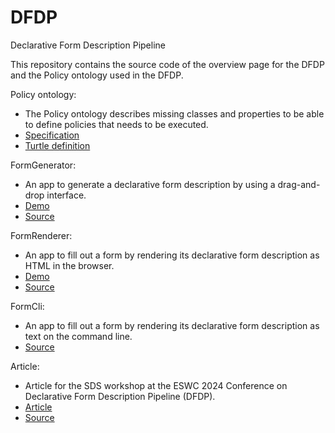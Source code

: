 # DFDP
Declarative Form Description Pipeline

This repository contains the source code of the overview page for the DFDP and the Policy ontology used in the DFDP.

Policy ontology:
- The Policy ontology describes missing classes and properties to be able to define policies that needs to be executed.
- [Specification](https://solidlabresearch.github.io/DFDP/policy/)
- [Turtle definition](https://solidlabresearch.github.io/DFDP/policy.ttl)

FormGenerator:
- An app to generate a declarative form description by using a drag-and-drop interface.
- [Demo](https://solidlabresearch.github.io/FormGenerator/)
- [Source](https://github.com/SolidLabResearch/FormGenerator)

FormRenderer:
- An app to fill out a form by rendering its declarative form description as HTML in the browser.
- [Demo](https://solidlabresearch.github.io/FormRenderer/)
- [Source](https://github.com/SolidLabResearch/FormRenderer)

FormCli:
- An app to fill out a form by rendering its declarative form description as text on the command line.
- [Source](https://github.com/SolidLabResearch/FormCli)

Article:
- Article for the SDS workshop at the ESWC 2024 Conference on Declarative Form Description Pipeline (DFDP).
- [Article](https://smessie.github.io/Article-ESWC2024-DFDP/)
- [Source](https://github.com/smessie/Article-ESWC2024-DFDP)
